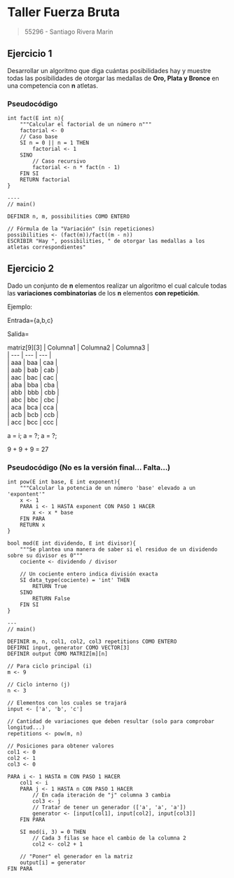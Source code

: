 # Taller Fuerza Bruta

> 55296 - Santiago Rivera Marin 

## Ejercicio 1

Desarrollar un algoritmo que diga cuántas posibilidades hay y muestre todas las posibilidades de otorgar las medallas de **Oro, Plata y Bronce** en una competencia con **n** atletas.

### Pseudocódigo

```pseint
int fact(E int n){
	"""Calcular el factorial de un número n"""
	factorial <- 0
	// Caso base
	SI n = 0 || n = 1 THEN
		factorial <- 1
	SINO
		// Caso recursivo
		factorial <- n * fact(n - 1)
	FIN SI
	RETURN factorial
}

----
// main()

DEFINIR n, m, possibilities COMO ENTERO

// Fórmula de la "Variación" (sin repeticiones)
possibilities <- (fact(m))/fact((m - n))
ESCRIBIR "Hay ", possibilities, " de otorgar las medallas a los atletas correspondientes"
```

## Ejercicio 2

Dado un conjunto de **n** elementos realizar un algoritmo el cual calcule todas las **variaciones combinatorias** de los **n** elementos **con repetición**.

Ejemplo:

Entrada={a,b,c}

Salida=

matriz[9][3]
| Columna1 | Columna2 | Columna3 |  
| --- | --- | --- |  
| aaa | baa | caa |  
| aab | bab | cab |  
| aac | bac | cac |  
| aba | bba | cba |  
| abb | bbb | cbb |  
| abc | bbc | cbc |  
| aca | bca | cca |  
| acb | bcb | ccb |  
| acc | bcc | ccc |

a = i; a = ?; a = ?;

9     +  9  +   9  = 27

### Pseudocódigo (No es la versión final... Falta...)

```pseint
int pow(E int base, E int exponent){
	"""Calcular la potencia de un número 'base' elevado a un 'expontent'"
	x <- 1
	PARA i <- 1 HASTA exponent CON PASO 1 HACER
		x <- x * base
	FIN PARA
	RETURN x
}

bool mod(E int dividendo, E int divisor){
	"""Se plantea una manera de saber si el residuo de un dividendo sobre su divisor es 0"""
	cociente <- dividendo / divisor

	// Un cociente entero indica división exacta
	SI data_type(cociente) = 'int' THEN
		RETURN True
	SINO
		RETURN False
	FIN SI
}

---
// main()

DEFINIR m, n, col1, col2, col3 repetitions COMO ENTERO
DEFIRNI input, generator COMO VECTOR[3]
DEFINIR output COMO MATRIZ[m][n]

// Para ciclo principal (i)
m <- 9

// Ciclo interno (j)
n <- 3

// Elementos con los cuales se trajará
input <- ['a', 'b', 'c']

// Cantidad de variaciones que deben resultar (solo para comprobar longitud...)
repetitions <- pow(m, n)

// Posiciones para obtener valores
col1 <- 0
col2 <- 1
col3 <- 0

PARA i <- 1 HASTA m CON PASO 1 HACER
	col1 <- i
	PARA j <- 1 HASTA n CON PASO 1 HACER
		// En cada iteración de "j" columna 3 cambia
		col3 <- j
		// Tratar de tener un generador (['a', 'a', 'a'])
		generator <- [input[col1], input[col2], input[col3]]
	FIN PARA

	SI mod(i, 3) = 0 THEN
		// Cada 3 filas se hace el cambio de la columna 2
		col2 <- col2 + 1

	// "Poner" el generador en la matriz
	output[i] = generator
FIN PARA
```